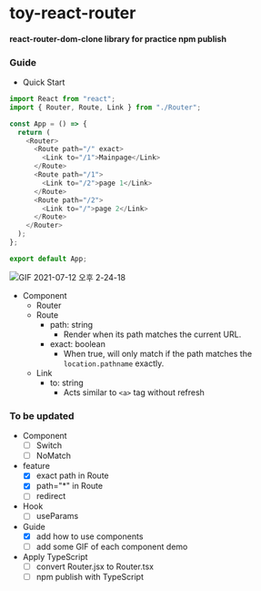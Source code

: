 # toy-react-router

#### react-router-dom-clone library for practice npm publish

### Guide
- Quick Start
```js
import React from "react";
import { Router, Route, Link } from "./Router";

const App = () => {
  return (
    <Router>
      <Route path="/" exact>
        <Link to="/1">Mainpage</Link>
      </Route>
      <Route path="/1">
        <Link to="/2">page 1</Link>
      </Route>
      <Route path="/2">
        <Link to="/">page 2</Link>
      </Route>
    </Router>
  );
};

export default App;

```
![GIF 2021-07-12 오후 2-24-18](https://user-images.githubusercontent.com/70461368/125235162-fa212e00-e31c-11eb-80f7-48778b1b3fe8.gif)
- Component
  - Router
  - Route
    - path: string 
      - Render when its path matches the current URL.
    - exact: boolean
      - When true, will only match if the path matches the `location.pathname` exactly.
  - Link
    - to: string
      - Acts similar to `<a>` tag without refresh

### To be updated
- Component
  - [ ] Switch
  - [ ] NoMatch
- feature
  - [X] exact path in Route
  - [X] path="*" in Route
  - [ ] redirect
- Hook
  - [ ] useParams
- Guide
  - [X] add how to use components
  - [ ] add some GIF of each component demo
- Apply TypeScript
  - [ ] convert Router.jsx to Router.tsx
  - [ ] npm publish with TypeScript